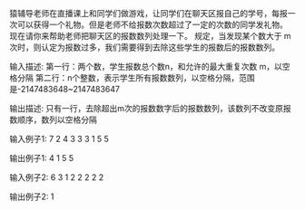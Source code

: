 猿辅导老师在直播课上和同学们做游戏，让同学们在聊天区报自己的学号，每报一次可以获得一个礼物。但是老师不给报数次数超过了一定的次数的同学发礼物。
现在请你来帮助老师把聊天区的报数数列处理一下。
规定，当发现某个数大于 m 次时，则认定为报数过多，我们需要得到去除这些学生的报数后的报数数列。

输入描述:
第一行：两个数，学生报数总个数n，和允许的最大重复次数 m，以空格分隔
第二行：n个整数，表示学生所有报数数列，以空格分隔，范围是-2147483648~2147483647

输出描述:
只有一行，去除超出m次的报数数字后的报数数列，该数列不改变原报数顺序，数列以空格分隔

输入例子1:
7 2
4 3 3 3 1 5 5

输出例子1:
4 1 5 5

输入例子2:
6 3
1 2 2 2 2 2

输出例子2:
1